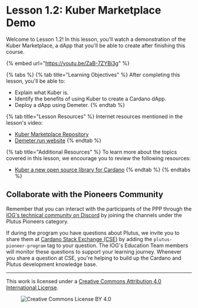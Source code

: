 # Lesson 1.2: Kuber Marketplace Demo

Welcome to Lesson 1.2! In this lesson, you'll watch a demonstration of the Kuber Marketplace, a dApp that you'll be able to create after finishing this course.

{% embed url="https://youtu.be/ZaB-7ZYBi3g" %}

{% tabs %}
{% tab title="Learning Objectives" %}
After completing this lesson, you'll be able to:

* Explain what Kuber is.
* Identify the benefits of using Kuber to create a Cardano dApp.
* Deploy a dApp using Demeter.
{% endtab %}

{% tab title="Lesson Resources" %}
Internet resources mentioned in the lesson's video:

* [Kuber Marketplace Repository](https://github.com/dQuadrant/cardano-marketplace)
* [Demeter.run website](https://demeter.run/)
{% endtab %}

{% tab title="Additional Resources" %}
To learn more about the topics covered in this lesson, we encourage you to review the following resources:

* [Kuber a new open source library for Cardano](https://dquadrant.com/blog/kuber-a-new-open-source-library-for-cardano/)
{% endtab %}
{% endtabs %}

## Collaborate with the Pioneers Community

Remember that you can interact with the participants of the PPP through the [IOG's technical community on Discord](https://discord.gg/inputoutput) by joining the channels under the Plutus Pioneers category.

If during the program you have questions about Plutus, we invite you to share them at [Cardano Stack Exchange (CSE)](https://cardano.stackexchange.com/) by adding the `plutus-pioneer-program` tag to your question. The IOG's Education Team members will monitor these questions to support your learning journey. Whenever you share a question at CSE, you're helping to build up the Cardano and Plutus development knowledge base.

---

This work is licensed under a [Creative Commons Attribution 4.0 International License](http://creativecommons.org/licenses/by/4.0/).

<figure><img src="https://i.creativecommons.org/l/by/4.0/88x31.png" alt="Creative Commons License BY 4.0"></figure>